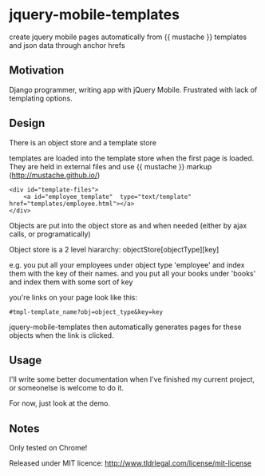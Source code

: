 jquery-mobile-templates
=======================

create jquery mobile pages automatically from {{ mustache }} templates and json data through anchor hrefs

Motivation
----------

Django programmer, writing app with jQuery Mobile. Frustrated with lack of templating options.

Design
------

There is an object store and a template store

templates are loaded into the template store when the first page is loaded. They are held in external files and use {{ mustache }} markup (http://mustache.github.io/)

```
<div id="template-files">
	<a id="employee_template"  type="text/template" href="templates/employee.html"></a>
</div>
```

Objects are put into the object store as and when needed (either by ajax calls, or programatically)

Object store is a 2 level hiararchy: objectStore[objectType][key]

e.g. you put all your employees under  object type 'employee' and index them with the key of their names.
and you put all your books under 'books' and index them with some sort of key

you're links on your page look like this:

```
#tmpl-template_name?obj=object_type&key=key
```

jquery-mobile-templates then automatically generates pages for these objects when the link is clicked.

Usage
------

I'll write some better documentation when I've finished my current project, or someonelse is welcome to do it.

For now, just look at the demo.

Notes
-----

Only tested on Chrome!

Released under MIT licence: http://www.tldrlegal.com/license/mit-license

